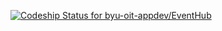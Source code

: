 [ ![Codeship Status for byu-oit-appdev/EventHub](https://codeship.com/projects/51adeb70-8a45-0133-8d75-36a4d50c7855/status?branch=master)](https://codeship.com/projects/123426)
